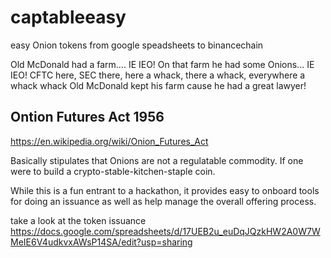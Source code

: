 # captableeasy
easy Onion tokens from google speadsheets to binancechain

Old McDonald had a farm.... IE IEO!
On that farm he had some Onions... IE IEO!
CFTC here, SEC there, here a whack, there a whack, everywhere a whack whack
Old McDonald kept his farm cause he had a great lawyer!

## Ontion Futures Act 1956
https://en.wikipedia.org/wiki/Onion_Futures_Act

Basically stipulates that Onions are not a regulatable commodity. If one were to build a crypto-stable-kitchen-staple coin.

While this is a fun entrant to a hackathon, it provides easy to onboard tools for doing an issuance
as well as help manage the overall offering process.

take a look at the token issuance
https://docs.google.com/spreadsheets/d/17UEB2u_euDqJQzkHW2A0W7WMeIE6V4udkvxAWsP14SA/edit?usp=sharing

